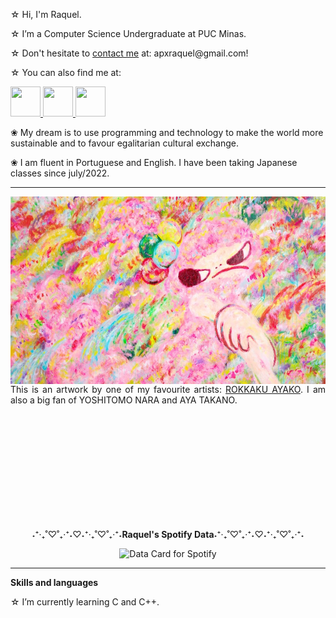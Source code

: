 <div align="left">
  <p>☆ Hi, I'm Raquel.</p>
  <p>☆ I’m a Computer Science Undergraduate at PUC Minas.</p>
  <p>☆ Don't hesitate to <a href="mailto:apxraquel@gmail.com" target="_blank">contact me</a> at: apxraquel@gmail.com!</p>
  <p>☆ You can also find me at:</p>
  <a href="https://www.linkedin.com/in/raquel-motta-159249268/" target="_blank">
  <img src="https://i.ibb.co/Kx2GSrT/linkedin.png" width="48px" height="48px">
  </a>
  <a href="https://www.instagram.com/raksmotta/" target="_blank">
  <img src="https://media.giphy.com/media/v1.Y2lkPTc5MGI3NjExOHQ1cjRsN3V3MnNmYWp3NWt5d2N6anp0cmJ0ZGNvYnZyanlndGM4NyZlcD12MV9zdGlja2Vyc19zZWFyY2gmY3Q9cw/Q8Eg9UzVfSkJxeoWEc/giphy.gif" width="48px" height="48px">
  </a>
  </a>
  <a href="https://www.instagram.com/raksmotta/" target="_blank">
  <img src="https://media.giphy.com/media/v1.Y2lkPTc5MGI3NjExcmQwNXBzbGtiYmhraGNvajdscmF5a2xjeWppM2o1d3pjbXIwb2kwZiZlcD12MV9naWZzX3NlYXJjaCZjdD1n/DRinNvjCXc5Iexx0CH/giphy.gif" width="48px" height="48px">
  </a>


  <p>❀ My dream is to use programming and technology to make the world more sustainable and to favour egalitarian cultural exchange.</p>
  <p>❀ I am fluent in Portuguese and English. I have been taking Japanese classes since july/2022.</p>
</div>

-----

<div>
  <img align="left" alt="Header" src="img/Ayako-Rokkaku-2017-025cropped.jpg"
    width="600" 
    height="300"/>

  <div align="right">
    <p align="justify">This is an artwork by one of my favourite artists: <a href="https://rokkakuayako.com/">ROKKAKU AYAKO</a>. I am also a big fan of YOSHITOMO NARA and AYA TAKANO.</p>
  </div>
</div>

<br/><br/><br/><br/><br/><br/><br/><br/><br/><br/>

<div align="center">
  <p>˖⁺‧₊˚♡˚₊‧⁺˖♡︎˖⁺‧₊˚♡˚₊‧⁺˖<b>Raquel's Spotify Data</b>˖⁺‧₊˚♡˚₊‧⁺˖♡︎˖⁺‧₊˚♡˚₊‧⁺˖</p>
    <img height="400" src="https://data-card-for-spotify.herokuapp.com/api/card?user_id=raquelmotta2003" alt="Data Card for Spotify">
</div>

-----

<div align="left">
  <p><b>Skills and languages</b></p>
  <p>☆ I’m currently learning C and C++.</p>
</div>

<!---
raksmotta/raksmotta is a ✨ special ✨ repository because its `README.md` (this file) appears on your GitHub profile.
You can click the Preview link to take a look at your changes.
--->
